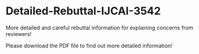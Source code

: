 # Detailed-Rebuttal-IJCAI-3542
More detailed and careful rebuttal information for explaining concerns from reviewers!

Please download the PDF file to find out more detailed information!
